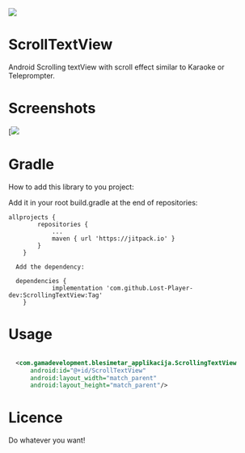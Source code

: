 
[![](https://jitpack.io/v/Lost-Player-dev/ScrollingTextView.svg)](https://jitpack.io/#Lost-Player-dev/ScrollingTextView)

# ScrollTextView

Android Scrolling textView with scroll effect similar to Karaoke or Teleprompter.

# Screenshots
[![](presentation.gif)


# Gradle
How to add this library to you project:

Add it in your root build.gradle at the end of repositories:

```
allprojects {
		repositories {
			...
			maven { url 'https://jitpack.io' }
		}
	}
  
  Add the dependency:
  
  dependencies {
	        implementation 'com.github.Lost-Player-dev:ScrollingTextView:Tag'
	}
```
  
# Usage
  ```xml

    <com.gamadevelopment.blesimetar_applikacija.ScrollingTextView
        android:id="@+id/ScrollTextView"
        android:layout_width="match_parent"
        android:layout_height="match_parent"/>
```

# Licence
Do whatever you want!


